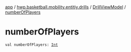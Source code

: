 [app](../../index.md) / [hwp.basketball.mobility.entitiy.drills](../index.md) / [DrillViewModel](index.md) / [numberOfPlayers](.)

# numberOfPlayers

`val numberOfPlayers: `[`Int`](https://kotlinlang.org/api/latest/jvm/stdlib/kotlin/-int/index.html)